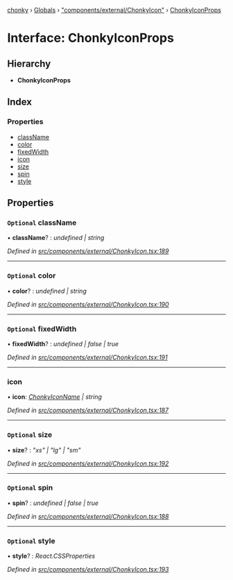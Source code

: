 [chonky](../README.md) › [Globals](../globals.md) › ["components/external/ChonkyIcon"](../modules/_components_external_chonkyicon_.md) › [ChonkyIconProps](_components_external_chonkyicon_.chonkyiconprops.md)

# Interface: ChonkyIconProps

## Hierarchy

* **ChonkyIconProps**

## Index

### Properties

* [className](_components_external_chonkyicon_.chonkyiconprops.md#optional-classname)
* [color](_components_external_chonkyicon_.chonkyiconprops.md#optional-color)
* [fixedWidth](_components_external_chonkyicon_.chonkyiconprops.md#optional-fixedwidth)
* [icon](_components_external_chonkyicon_.chonkyiconprops.md#icon)
* [size](_components_external_chonkyicon_.chonkyiconprops.md#optional-size)
* [spin](_components_external_chonkyicon_.chonkyiconprops.md#optional-spin)
* [style](_components_external_chonkyicon_.chonkyiconprops.md#optional-style)

## Properties

### `Optional` className

• **className**? : *undefined | string*

*Defined in [src/components/external/ChonkyIcon.tsx:189](https://github.com/TimboKZ/Chonky/blob/cc6d20b/src/components/external/ChonkyIcon.tsx#L189)*

___

### `Optional` color

• **color**? : *undefined | string*

*Defined in [src/components/external/ChonkyIcon.tsx:190](https://github.com/TimboKZ/Chonky/blob/cc6d20b/src/components/external/ChonkyIcon.tsx#L190)*

___

### `Optional` fixedWidth

• **fixedWidth**? : *undefined | false | true*

*Defined in [src/components/external/ChonkyIcon.tsx:191](https://github.com/TimboKZ/Chonky/blob/cc6d20b/src/components/external/ChonkyIcon.tsx#L191)*

___

###  icon

• **icon**: *[ChonkyIconName](../enums/_components_external_chonkyicon_.chonkyiconname.md) | string*

*Defined in [src/components/external/ChonkyIcon.tsx:187](https://github.com/TimboKZ/Chonky/blob/cc6d20b/src/components/external/ChonkyIcon.tsx#L187)*

___

### `Optional` size

• **size**? : *"xs" | "lg" | "sm"*

*Defined in [src/components/external/ChonkyIcon.tsx:192](https://github.com/TimboKZ/Chonky/blob/cc6d20b/src/components/external/ChonkyIcon.tsx#L192)*

___

### `Optional` spin

• **spin**? : *undefined | false | true*

*Defined in [src/components/external/ChonkyIcon.tsx:188](https://github.com/TimboKZ/Chonky/blob/cc6d20b/src/components/external/ChonkyIcon.tsx#L188)*

___

### `Optional` style

• **style**? : *React.CSSProperties*

*Defined in [src/components/external/ChonkyIcon.tsx:193](https://github.com/TimboKZ/Chonky/blob/cc6d20b/src/components/external/ChonkyIcon.tsx#L193)*
